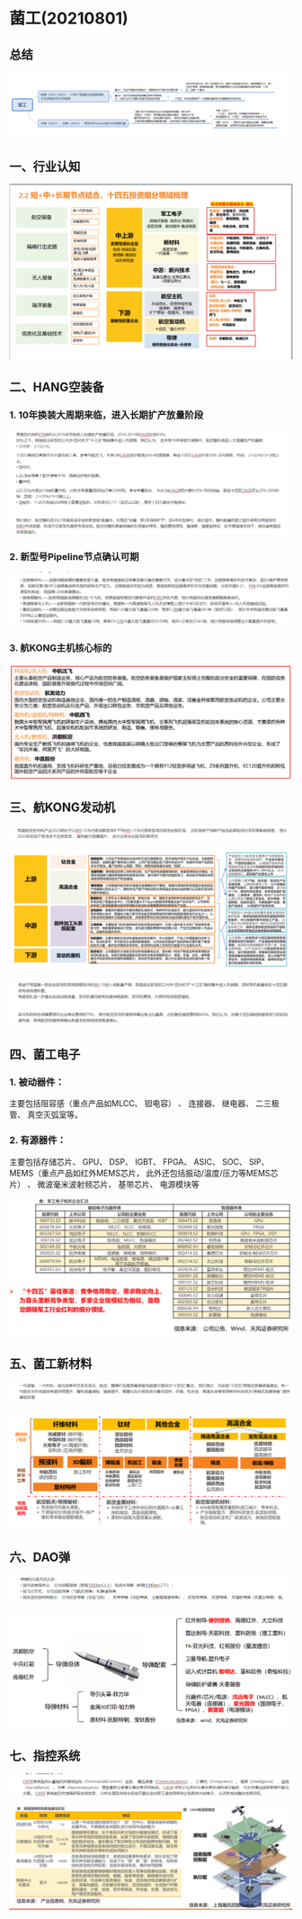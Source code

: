 # 菌工(20210801)



## 总结

![image-20210801224428706](菌工(20210801).assets/image-20210801224428706.png)



## 一、行业认知

![image-20210801211226281](菌工(20210801).assets/image-20210801211226281.png)



## 二、HANG空装备

### 1. 10年换装大周期来临，进入长期扩产放量阶段

![image-20210817230932710](菌工(20210801).assets/image-20210817230932710.png)

### 2. 新型号Pipeline节点确认可期  

![image-20210817230940108](菌工(20210801).assets/image-20210817230940108.png)

### 3. 航KONG主机核心标的

![image-20210801220415397](菌工(20210801).assets/image-20210801220415397.png)



## 三、航KONG发动机

![image-20210817230951510](菌工(20210801).assets/image-20210817230951510.png)

![image-20210801221007570](菌工(20210801).assets/image-20210801221007570.png)

![image-20210817230957688](菌工(20210801).assets/image-20210817230957688.png)



## 四、菌工电子  

### 1. 被动器件： 

主要包括阻容感（重点产品如MLCC、 钽电容） 、 连接器、 继电器、 二三极管、 真空灭弧室等。

### 2. 有源器件：

 主要包括存储芯片、 GPU、 DSP、 IGBT、 FPGA、 ASIC、 SOC、 SIP、 MEMS（重点产品如红外MEMS芯片， 此外还包括振动/温度/压力等MEMS芯片） 、 微波毫米波射频芯片、 基带芯片、 电源模块等  

![image-20210801221509768](菌工(20210801).assets/image-20210801221509768.png)



## 五、菌工新材料  

![image-20210817231007089](菌工(20210801).assets/image-20210817231007089.png)

![image-20210801222016802](菌工(20210801).assets/image-20210801222016802.png)

## 六、DAO弹  

![image-20210817231013187](菌工(20210801).assets/image-20210817231013187.png)  

![image-20210801223456075](菌工(20210801).assets/image-20210801223456075.png)

## 七、指控系统  

![image-20210817231020136](菌工(20210801).assets/image-20210817231020136.png)

![image-20210801223623031](菌工(20210801).assets/image-20210801223623031.png)



















